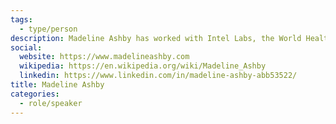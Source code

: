 ```yaml
---
tags:
  - type/person
description: Madeline Ashby has worked with Intel Labs, the World Health Organization, the Institute for the Future, SciFutures, Nesta, Data & Society, The Atlantic Council, Changeist, and others. She has spoken at SXSW, FutureEverything, MozFest, and other events. Her essays have appeared at BoingBoing, io9, WorldChanging, The Atlantic, MISC Magazine, and FutureNow. Her fiction has appeared in Slate, MIT Technology Review, Clarkesworld, and multiple anthologies. She is a member of the XPRIZE Science Fiction Advisory Council and the AI Policy Futures Group at the ASU Center for Science and the Imagination. She is the author of the Machine Dynasty novels. Her novel Company Town was a Canada Reads finalist.
social:
  website: https://www.madelineashby.com
  wikipedia: https://en.wikipedia.org/wiki/Madeline_Ashby
  linkedin: https://www.linkedin.com/in/madeline-ashby-abb53522/
title: Madeline Ashby
categories:
  - role/speaker
---
```



